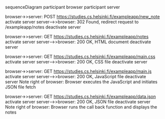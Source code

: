 sequenceDiagram
  participant browser
  participant server

  browser->>server: POST https://studies.cs.helsinki.fi/exampleapp/new_note
  activate server
  server-->>browser: 302 Found, redirect request to /exampleapp/notes
  deactivate server

  browser->>server: GET https://studies.cs.helsinki.fi/exampleapp/notes
  activate server
  server-->>browser: 200 OK, HTML document
  deactivate server

  browser->>server: GET https://studies.cs.helsinki.fi/exampleapp/main.css
  activate server
  server-->>browser: 200 OK, CSS file
  deactivate server
  
  browser->>server: GET https://studies.cs.helsinki.fi/exampleapp/main.js
  activate server
  server-->>browser: 200 OK, JavaScript file
  deactivate server
  Note right of browser: Browser executes the JavaScript and initiates JSON file fetch
  
  browser->>server: GET https://studies.cs.helsinki.fi/exampleapp/data.json
  activate server
  server-->>browser: 200 OK, JSON file
  deactivate server
  Note right of browser: Browser runs the call back function and displays the notes